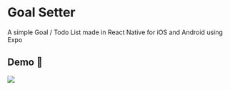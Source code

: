 
# Goal Setter

A simple Goal / Todo List made in React Native for iOS and Android using Expo

## Demo :red_circle:
![](https://github.com/BPSCrash/GoalSetter/blob/main/Demo.gif)
